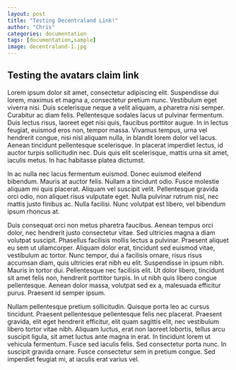 ```yaml
---
layout: post
title: "Testing Decentraland Link!"
author: "Chris"
categories: documentation
tags: [documentation,sample]
image: decentraland-1.jpg
---
```



## Testing the avatars claim link



Lorem ipsum dolor sit amet, consectetur adipiscing elit. Suspendisse dui lorem, maximus et magna a, consectetur pretium nunc. Vestibulum eget viverra nisi. Duis scelerisque neque a velit aliquam, a pharetra nisi semper. Curabitur ac diam felis. Pellentesque sodales lacus ut pulvinar fermentum. Duis lectus risus, laoreet eget nisi quis, faucibus porttitor augue. In in lectus feugiat, euismod eros non, tempor massa. Vivamus tempus, urna vel hendrerit congue, nisi nisl aliquam nulla, in blandit lorem dolor vel lacus. Aenean tincidunt pellentesque scelerisque. In placerat imperdiet lectus, id auctor turpis sollicitudin nec. Duis quis elit scelerisque, mattis urna sit amet, iaculis metus. In hac habitasse platea dictumst.

In ac nulla nec lacus fermentum euismod. Donec euismod eleifend bibendum. Mauris at auctor felis. Nullam a tincidunt odio. Fusce molestie aliquam mi quis placerat. Aliquam vel suscipit velit. Pellentesque gravida orci odio, non aliquet risus vulputate eget. Nulla pulvinar rutrum nisl, nec mattis justo finibus ac. Nulla facilisi. Nunc volutpat est libero, vel bibendum ipsum rhoncus at.

Duis consequat orci non metus pharetra faucibus. Aenean tempus orci dolor, nec hendrerit justo consectetur vitae. Sed ultricies magna a diam volutpat suscipit. Phasellus facilisis mollis lectus a pulvinar. Praesent aliquet eu sem ut ullamcorper. Aliquam dolor erat, tincidunt sed euismod vitae, vestibulum ac tortor. Nunc tempor, dui a facilisis ornare, risus risus accumsan diam, quis ultricies erat nibh eu elit. Suspendisse in ipsum nibh. Mauris in tortor dui. Pellentesque nec facilisis elit. Ut dolor libero, tincidunt sit amet felis non, hendrerit porttitor turpis. In ut nibh quis libero congue pellentesque. Aenean dolor massa, volutpat sed ex a, malesuada efficitur purus. Praesent id semper ipsum.

Nullam pellentesque pretium sollicitudin. Quisque porta leo ac cursus tincidunt. Praesent pellentesque pellentesque felis nec placerat. Praesent gravida, elit eget hendrerit efficitur, elit quam sagittis elit, nec vestibulum libero tortor vitae nibh. Aliquam luctus, erat non laoreet lobortis, tellus arcu suscipit ligula, sit amet luctus ante magna in erat. In tincidunt lorem ut vehicula fermentum. Fusce sed iaculis felis. Sed consectetur porta nunc. In suscipit gravida ornare. Fusce consectetur sem in pretium congue. Sed imperdiet feugiat mi, at iaculis erat varius vel.

